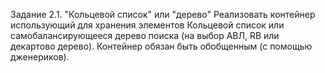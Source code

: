 Задание 2.1. "Кольцевой список" или "дерево" Реализовать контейнер
использующий для хранения элементов Кольцевой список или
самобалансирующееся дерево поиска (на выбор АВЛ, RB или декартово
дерево). Контейнер обязан быть обобщенным (с помощью дженериков).
